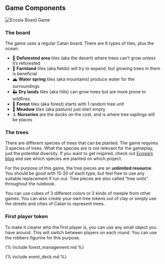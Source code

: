 ## Game Components

![Ecosia Board Game](assets/img/photo.jpg)

### The board

The game uses a regular Catan board. There are 6 types of tiles, plus the ocean:

- 🌵 **Deforested area** tiles (aka the desert) where trees can’t grow unless it’s reforested
- 🌾 **Farmland** tiles (aka fields) will try to expand, but growing trees in them is beneficial
- 🏔 **Water spring** tiles (aka mountains) produce water for the surroundings
- 🏜 **Dry lands** tiles (aka hills) can grow trees but are more prone to wildfires
- 🌳 **Forest** tiles (aka forest) starts with 1 random tree unit
- 🌿 **Meadow** tiles (aka pasture) just start empty
- ⚓️ **Nurseries** are the docks on the cost, and is where tree saplings will be places

### The trees

There are different species of trees that can be planted. The game requires 3 species of trees. What the species are is not relevant for the gameplay, just the potential diversity. If you want to get inspired, check out [Ecosia’s blog](https://blog.ecosia.org/tag/where-does-ecosia-plant-trees/) and see which species are planted on which project.

For the purpose of this game, the tree pieces are an **unlimited resource**. You should be good with 15-20 of each type, but feel free to use any suitable replacement if run out. Tree pieces are also called “tree units” throughout the rulebook.

You can use cubes of 3 different colors or 3 kinds of meeple from other games. You can also create your own tree tokens out of clay or simply use the streets and cities of Catan to represent trees.

### First player token

To make it clearer who the first player is, you can use any small object you have around. This will switch between players on each round. You can use the robbers figurine for this purpose.

{% include forest_management.md %}

{% include event_deck.md %}